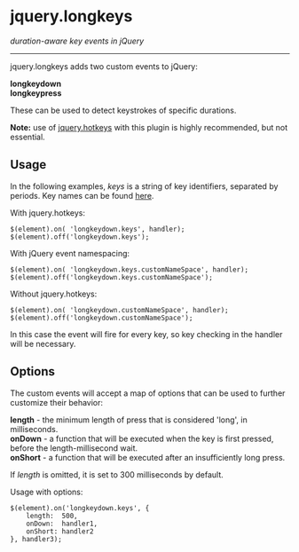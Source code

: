jquery.longkeys
===============
*duration-aware key events in jQuery*

- - -

jquery.longkeys adds two custom events to jQuery:

**longkeydown**  
**longkeypress**

These can be used to detect keystrokes of specific durations.

**Note:** use of [jquery.hotkeys](https://github.com/tzuryby/jquery.hotkeys)
with this plugin is highly recommended, but not essential.

## Usage ##

In the following examples, *keys* is a string of key identifiers, separated by periods.
Key names can be found
[here](https://github.com/tzuryby/jquery.hotkeys/blob/master/jquery.hotkeys.js).

With jquery.hotkeys:

    $(element).on( 'longkeydown.keys', handler);
    $(element).off('longkeydown.keys');

With jQuery event namespacing:

    $(element).on( 'longkeydown.keys.customNameSpace', handler);
    $(element).off('longkeydown.keys.customNameSpace');

Without jquery.hotkeys:

    $(element).on( 'longkeydown.customNameSpace', handler);
    $(element).off('longkeydown.customNameSpace');

In this case the event will fire for every key, so key checking in the handler will be necessary.

## Options ##

The custom events will accept a map of options that can be used to further
customize their behavior:

**length** - the minimum length of press that is considered 'long', in milliseconds.  
**onDown** - a function that will be executed when the key is first pressed,
before the length-millisecond wait.  
**onShort** - a function that will be executed after an insufficiently long press. 

If *length* is omitted, it is set to 300 milliseconds by default.

Usage with options:

    $(element).on('longkeydown.keys', {
        length:  500,
        onDown:  handler1,
        onShort: handler2
    }, handler3);

